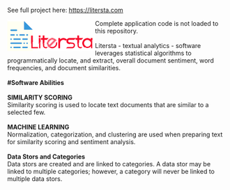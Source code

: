 
See full project here: https://litersta.com

<a href="url"><img src="https://github.com/grey1689/litersta/blob/master/litersta/static/images/Logo.png?raw=true" align="left" height="40%" width="40%" ></a>

Complete application code is not loaded to this repository.<br>
<br>
Litersta - textual analytics - software leverages statistical algorithms to programmatically locate, and extract, overall document sentiment, word frequencies, and document similarities.<br>
<br>
<b>#Software Abilities</b><br>
<br>
<b>SIMILARITY SCORING</b><br>
Similarity scoring is used to locate text documents that are similar to a selected few.<br>
<br>
<b>MACHINE LEARNING</b><br>
Normalization, categorization, and clustering are used when preparing text for similarity scoring and sentiment analysis.<br>
<br>
<b>Data Stors and Categories</b><br>
Data stors are created and are linked to categories. A data stor may be linked to multiple categories; however, a category will never be linked to multiple data stors.<br>
